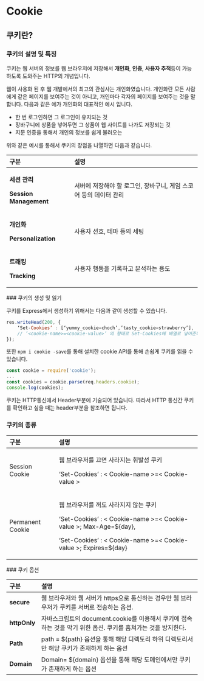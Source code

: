 # Cookie

## 쿠키란?

### 쿠키의 설명 및 특징 

 쿠키는 웹 서버의 정보를 웹 브라우저에 저장해서 **개인화**, **인증**, **사용자 추적**등이 가능 하도록 도와주는 HTTP의 개념입니다.

 웹이 사용화 된 후 웹 개발에서의 최고의 관심사는 개인화였습니다. 개인화란 모든 사람에게 같은 페이지를 보여주는 것이 아니고, 개인마다 각자의 페이지를 보여주는 것을 말합니다. 다음과 같은 예가 개인화의 대표적인 예시 입니다.

* 한 번 로그인하면 그 로그인이 유지되는 것
* 장바구니에 상품을 넣어두면 그 상품이 웹 사이트를 나가도 저장되는 것
* 지문 인증을 통해서 개인의 정보를 쉽게 불러오는 

위와 같은 예시를 통해서 쿠키의 장점을 나열하면 다음과 같습니다.

<table>
  <thead>
    <tr>
      <th style="text-align:left"><b>&#xAD6C;&#xBD84; </b>
      </th>
      <th style="text-align:left"><b>&#xC124;&#xBA85; </b>
      </th>
    </tr>
  </thead>
  <tbody>
    <tr>
      <td style="text-align:left">
        <p><b>&#xC138;&#xC158; &#xAD00;&#xB9AC; </b>
        </p>
        <p><b>Session Management</b>
        </p>
      </td>
      <td style="text-align:left">&#xC11C;&#xBC84;&#xC5D0; &#xC800;&#xC7A5;&#xD574;&#xC57C; &#xD560; &#xB85C;&#xADF8;&#xC778;,
        &#xC7A5;&#xBC14;&#xAD6C;&#xB2C8;, &#xAC8C;&#xC784; &#xC2A4;&#xCF54;&#xC5B4;
        &#xB4F1;&#xC758; &#xB370;&#xC774;&#xD130; &#xAD00;&#xB9AC;</td>
    </tr>
    <tr>
      <td style="text-align:left">
        <p><b>&#xAC1C;&#xC778;&#xD654;</b>
        </p>
        <p><b>Personalization</b>
        </p>
      </td>
      <td style="text-align:left">&#xC0AC;&#xC6A9;&#xC790; &#xC120;&#xD638;, &#xD14C;&#xB9C8; &#xB4F1;&#xC758;
        &#xC138;&#xD305;</td>
    </tr>
    <tr>
      <td style="text-align:left">
        <p><b>&#xD2B8;&#xB798;&#xD0B9;</b>
        </p>
        <p><b>Tracking</b>
        </p>
      </td>
      <td style="text-align:left">&#xC0AC;&#xC6A9;&#xC790; &#xD589;&#xB3D9;&#xC744; &#xAE30;&#xB85D;&#xD558;&#xACE0;
        &#xBD84;&#xC11D;&#xD558;&#xB294; &#xC6A9;&#xB3C4;</td>
    </tr>
  </tbody>
</table>### 쿠키의 생성 및 읽기

 쿠키를 Express에서 생성하기 위해서는 다음과 같이 생성할 수 있습니다.

```javascript
res.writeHead(200, {
	‘Set-Cookies’ : [‘yummy_cookie=choch’,’tasty_cookie=strawberry’],
	// ’<cookie-name>=<cookie-value>’ 의 형태로 Set-Cookies에 배열로 넣어준다.
});

```

 또한 `npm i cookie -save`를 통해 설치한 cookie API를 통해 손쉽게 쿠키를 읽을 수 있습니다.

```javascript
const cookie = require('cookie');
...
const cookies = cookie.parse(req.headers.cookie);
console.log(cookies);
```

 쿠키는 HTTP통신에서 Header부분에 기술되어 있습니다. 따라서 HTTP 통신간 쿠키를 확인하고 싶을 때는 header부분을 참조하면 됩니다.

### 쿠키의 종류

<table>
  <thead>
    <tr>
      <th style="text-align:left">&#xAD6C;&#xBD84;</th>
      <th style="text-align:left">&#xC124;&#xBA85;</th>
    </tr>
  </thead>
  <tbody>
    <tr>
      <td style="text-align:left">Session Cookie</td>
      <td style="text-align:left">
        <p>&#xC6F9; &#xBE0C;&#xB77C;&#xC6B0;&#xC800;&#xB97C; &#xB044;&#xBA74; &#xC0AC;&#xB77C;&#xC9C0;&#xB294;
          &#xD718;&#xBC1C;&#xC131; &#xCFE0;&#xD0A4;</p>
        <p>&#x2018;Set-Cookies&#x2019; : &lt; Cookie-name &gt;=&lt; Cookie-value
          &gt;</p>
      </td>
    </tr>
    <tr>
      <td style="text-align:left">Permanent Cookie</td>
      <td style="text-align:left">
        <p>&#xC6F9; &#xBE0C;&#xB77C;&#xC6B0;&#xC800;&#xB97C; &#xAEBC;&#xB3C4; &#xC0AC;&#xB77C;&#xC9C0;&#xC9C0;
          &#xC54A;&#xB294; &#xCFE0;&#xD0A4;</p>
        <p>&#x2018;Set-Cookies&#x2019; : &lt; Cookie-name &gt;=&lt; Cookie-value
          &gt;; Max-Age=${day},</p>
        <p>&#x2018;Set-Cookies&#x2019; : &lt; Cookie-name &gt;=&lt; Cookie-value
          &gt;; Expires=${day}</p>
      </td>
    </tr>
  </tbody>
</table>### 쿠키 옵션 

| 구분  | 설명  |
| :--- | :--- |
| **secure** | 웹 브라우저와 웹 서버가 https으로 통신하는 경우만 웹 브라우저가 쿠키를 서버로 전송하는 옵션. |
| **httpOnly** | 자바스크립트의 document.cookie를 이용해서 쿠키에 접속하는 것을 막기 위한 옵션. 쿠키를 훔쳐가는 것을 방지한다. |
| **Path** | path = ${path} 옵션을 통해 해당 디렉토리 하위 디렉토리서만 해당 쿠키가 존재하게 하는 옵션 |
| **Domain** | Domain= ${domain} 옵션을 통해 해당 도메인에서만 쿠키가 존재하게 하는 옵션 |

